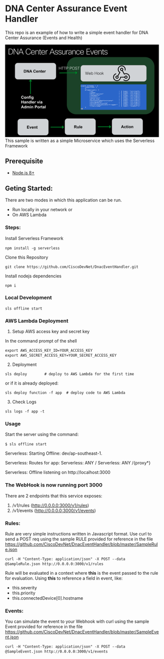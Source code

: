 # DNA Center Assurance Event Handler
This repo is an example of how to write a simple event handler for DNA Center Assurance (Events and Health)

![](https://github.com/CiscoDevNet/DnacEventHandler/blob/master/webhook.png)
This sample is written as a simple Microservice which uses the Serverless Framework

## Prerequisite
* [Node.js 8+](https://nodejs.org)

## Geting Started:

There are two modes in which this application can be run. 

* Run locally in your network or 
* On AWS Lambda

### Steps:

Install Serverless Framework

`
npm install -g serverless
`    

Clone this Repository

~~~
git clone https://github.com/CiscoDevNet/DnacEventHandler.git
~~~

Install nodejs dependencies

~~~
npm i
~~~

### Local Development
~~~
sls offline start 
~~~

### AWS Lambda Deployment
1. Setup AWS access key and secret key

  In the command prompt of the shell

~~~
export AWS_ACCESS_KEY_ID=YOUR_ACCESS_KEY
export AWS_SECRET_ACCESS_KEY=YOUR_SECRET_ACCESS_KEY
~~~

2. Deployment

~~~
sls deploy        # deploy to AWS Lambda for the first time
~~~
or if it is already deployed:

~~~
sls deploy function -f app  # deploy code to AWS Lambda
~~~

3. Check Logs
~~~
sls logs -f app -t
~~~

### Usage
Start the server using the command:

`$ sls offline start`

Serverless: Starting Offline: dev/ap-southeast-1.

Serverless: Routes for app:
Serverless: ANY /
Serverless: ANY /{proxy*}

Serverless: Offline listening on http://localhost:3000

### The WebHook is now running port 3000


There are 2 endpoints that this service exposes:

1. /v1/rules  (http://0.0.0.0:3000/v1/rules)
2. /v1/events (http://0.0.0.0:3000/v1/events)


### Rules:
Rule are very simple instructions written in Javascript format. Use curl to send a POST req using the sample RULE provided for reference in the file https://github.com/CiscoDevNet/DnacEventHandler/blob/master/SampleRule.json

~~~
curl -H "Content-Type: application/json" -X POST --data @SampleRule.json http://0.0.0.0:3000/v1/rules
~~~

Rule will be evaluated in a context where **this** is the event passed to the rule for evaluation. Using **this** to reference a field in event, like:
* this.severity
* this.priority
* this.connectedDevice[0].hostname

### Events:

You can simulate the event to your Webhook with curl using the sample Event provided for reference in the file https://github.com/CiscoDevNet/DnacEventHandler/blob/master/SampleEvent.json

~~~
curl -H "Content-Type: application/json" -X POST --data @SampleEvent.json http://0.0.0.0:3000/v1/events
~~~


